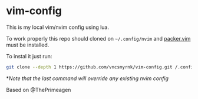 # vim-config

This is my local vim/nvim config using lua.

To work properly this repo should cloned on `~/.config/nvim` and [packer.vim](https://github.com/wbthomason/packer.nvim) must be installed.

To instal it just run:

```bash
git clone --depth 1 https://github.com/vncsmyrnk/vim-config.git /.config/nvim
```
\**Note that the last command will override any existing nvim config*

Based on @ThePrimeagen

